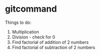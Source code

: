 # gitcommand

Things to do:
1) Multiplication
2) Division - check for 0
3) Find factorial of addition of 2 numbers
4) Find factorial of subtraction of 2 numbers
